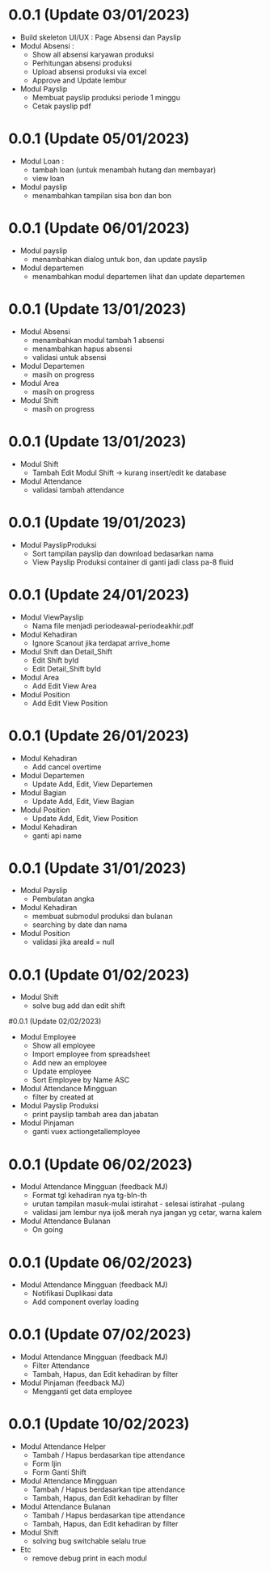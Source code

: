 # 0.0.1 (Update 03/01/2023)
- Build skeleton UI/UX : Page Absensi dan Payslip
- Modul Absensi : 
    - Show all absensi karyawan produksi
    - Perhitungan absensi produksi
    - Upload absensi produksi via excel
    - Approve and Update lembur
- Modul Payslip
    - Membuat payslip produksi periode 1 minggu
    - Cetak payslip pdf
# 0.0.1 (Update 05/01/2023)
- Modul Loan :
    - tambah loan (untuk menambah hutang dan membayar)
    - view loan
- Modul payslip
    - menambahkan tampilan sisa bon dan bon
# 0.0.1 (Update 06/01/2023)
- Modul payslip
    - menambahkan dialog untuk bon, dan update payslip    
- Modul departemen
    - menambahkan modul departemen lihat dan update departemen
# 0.0.1 (Update 13/01/2023)
- Modul Absensi 
    - menambahkan modul tambah 1 absensi
    - menambahkan hapus absensi
    - validasi untuk absensi
- Modul Departemen
    - masih on progress    
- Modul Area
    - masih on progress
- Modul Shift
    - masih on progress
# 0.0.1 (Update 13/01/2023)
- Modul Shift
    - Tambah Edit Modul Shift -> kurang insert/edit ke database
- Modul Attendance
    - validasi tambah attendance
# 0.0.1 (Update 19/01/2023)
- Modul PayslipProduksi
    - Sort tampilan payslip dan download bedasarkan nama
    - View Payslip Produksi container di ganti jadi class pa-8 fluid
# 0.0.1 (Update 24/01/2023)
- Modul ViewPayslip
    - Nama file menjadi periodeawal-periodeakhir.pdf
- Modul Kehadiran
    - Ignore Scanout jika terdapat arrive_home
- Modul Shift dan Detail_Shift
    - Edit Shift byId
    - Edit Detail_Shift byId
- Modul Area
    - Add Edit View Area
- Modul Position
    - Add Edit View Position

# 0.0.1 (Update 26/01/2023)
- Modul Kehadiran
    - Add cancel overtime
- Modul Departemen
    - Update Add, Edit, View Departemen
- Modul Bagian
    - Update Add, Edit, View Bagian
- Modul Position
    - Update Add, Edit, View Position
- Modul Kehadiran
    - ganti api name    

# 0.0.1 (Update 31/01/2023)
- Modul Payslip
    - Pembulatan angka
- Modul Kehadiran
    - membuat submodul produksi dan bulanan
    - searching by date dan nama
- Modul Position
    - validasi jika areaId = null
    
# 0.0.1 (Update 01/02/2023)
- Modul Shift
    - solve bug add dan edit shift

#0.0.1 (Update 02/02/2023)
- Modul Employee
    - Show all employee
    - Import employee from spreadsheet
    - Add new an employee
    - Update employee
    - Sort Employee by Name ASC
- Modul Attendance Mingguan
    - filter by created at
- Modul Payslip Produksi
    - print payslip tambah area dan jabatan
- Modul Pinjaman
    - ganti vuex actiongetallemployee

# 0.0.1 (Update 06/02/2023)
- Modul Attendance Mingguan (feedback MJ)
    - Format tgl kehadiran nya tg-bln-th
    - urutan tampilan masuk-mulai istirahat - selesai istirahat -pulang
    - validasi jam lembur nya ijo& merah nya jangan yg cetar, warna kalem
- Modul Attendance Bulanan
    - On going

# 0.0.1 (Update 06/02/2023)
- Modul Attendance Mingguan (feedback MJ)
    - Notifikasi Duplikasi data
    - Add component overlay loading

# 0.0.1 (Update 07/02/2023)
- Modul Attendance Mingguan (feedback MJ)
    - Filter Attendance
    - Tambah, Hapus, dan Edit kehadiran by filter
- Modul Pinjaman (feedback MJ)
    - Mengganti get data employee    

# 0.0.1 (Update 10/02/2023)
- Modul Attendance Helper 
    - Tambah / Hapus berdasarkan tipe attendance
    - Form Ijin
    - Form Ganti Shift
- Modul Attendance Mingguan 
    - Tambah / Hapus berdasarkan tipe attendance
    - Tambah, Hapus, dan Edit kehadiran by filter
- Modul Attendance Bulanan 
    - Tambah / Hapus berdasarkan tipe attendance
    - Tambah, Hapus, dan Edit kehadiran by filter 
- Modul Shift
    - solving bug switchable selalu true
- Etc 
    - remove debug print in each modul
